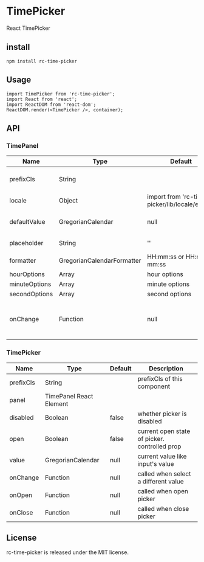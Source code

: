 TimePicker
==========

React TimePicker

install
-------

```
npm install rc-time-picker
```

Usage
-----

```
import TimePicker from 'rc-time-picker';
import React from 'react';
import ReactDOM from 'react-dom';
ReactDOM.render(<TimePicker />, container);
```

API
---

### TimePanel

| Name          | Type                       | Default                                       | Description                                   |
|---------------|----------------------------|-----------------------------------------------|-----------------------------------------------|
| prefixCls     | String                     |                                               | prefixCls of this component                   |
| locale        | Object                     | import from 'rc-time-picker/lib/locale/en_US' |                                               |
| defaultValue  | GregorianCalendar          | null                                          | defaultValue like input's defaultValue        |
| placeholder   | String                     | ''                                            | time input's placeholder                      |
| formatter     | GregorianCalendarFormatter | HH:mm:ss or HH:mm or mm:ss                    |                                               |
| hourOptions   | Array<String>              | hour options                                  |                                               |
| minuteOptions | Array<String>              | minute options                                |                                               |
| secondOptions | Array<String>              | second options                                |                                               |
| onChange      | Function                   | null                                          | called when input or select a different value |

### TimePicker

| Name      | Type                    | Default | Description                                   |
|-----------|-------------------------|---------|-----------------------------------------------|
| prefixCls | String                  |         | prefixCls of this component                   |
| panel     | TimePanel React Element |         |                                               |
| disabled  | Boolean                 | false   | whether picker is disabled                    |
| open      | Boolean                 | false   | current open state of picker. controlled prop |
| value     | GregorianCalendar       | null    | current value like input's value              |
| onChange  | Function                | null    | called when select a different value          |
| onOpen    | Function                | null    | called when open picker                       |
| onClose   | Function                | null    | called when close picker                      |

License
-------

rc-time-picker is released under the MIT license.

